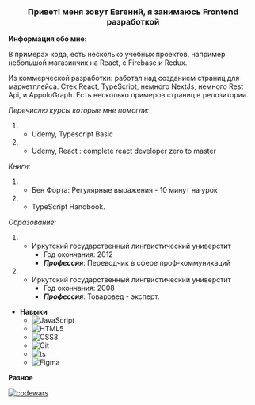 <h3 align="center">Привет! меня зовут Евгений, я занимаюсь Frontend разработкой </h3>

**Информация обо мне:**
 
В примерах кода, есть несколько учебных проектов, например небольшой магазинчик на React, с Firebase и Redux.

Из коммерческой разработки: работал над созданием страниц для маркетплейса.
Стек React, TypeScript, немного NextJs, немного Rest Api, и AppoloGraph.
Есть несколько примеров страниц в репозитории.

*Перечислю курсы которые мне помогли:*

1. * Udemy, Typescript Basic 
 
2. * Udemy, React : complete react developer zero to master


*Книги:*

1. * Бен Форта: Регулярные выражения - 10 минут на урок

2. * TypeScript Handbook.


*Образование:*
1. * Иркутский государственный лингвистический универстит
        *  Год окончания: 2012
        *  ***Профессия***: Переводчик в сфере проф-коммуникаций
2. * Иркутский государственный лингвистический универстит
        *  Год окончания: 2008
        *  ***Профессия***: Товаровед - эксперт. 
        
   

* **Навыки**
   *  ![JavaScript](https://img.shields.io/badge/javascript-%23323330.svg?style=for-the-badge&logo=javascript&logoColor=%23F7DF1E)
   *  ![HTML5](https://img.shields.io/badge/html5-%23E34F26.svg?style=for-the-badge&logo=html5&logoColor=white)
   *  ![CSS3](https://img.shields.io/badge/css3-%231572B6.svg?style=for-the-badge&logo=css3&logoColor=white)
   *  ![Git](https://img.shields.io/badge/git-%23F05033.svg?style=for-the-badge&logo=git&logoColor=white)
   *  ![ts](https://badgen.net/badge/-/TypeScript/blue?icon=typescript&label)
   *  ![Figma](https://img.shields.io/badge/figma-%23F24E1E.svg?style=for-the-badge&logo=figma&logoColor=white) 


**Разное**

[![codewars](https://www.codewars.com/users/eugene-gold/badges/large)](https://www.codewars.com/users/eugene-gold/)

